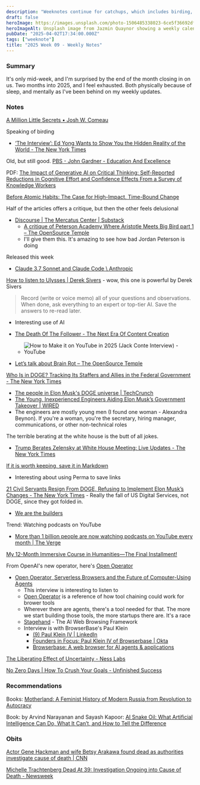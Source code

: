 ```yaml
---
description: "Weeknotes continue for catchups, which includes birding, more AI stuff, goals, and unexpected deaths."
draft: false
heroImage: https://images.unsplash.com/photo-1506485338023-6ce5f36692df?ixlib=rb-4.0.3&ixid=M3wxMjA3fDB8MHxwaG90by1wYWdlfHx8fGVufDB8fHx8fA%3D%3D&auto=format&fit=crop&w=2370&q=80
heroImageAlt: Unsplash image from Jazmin Quaynor showing a weekly calendar
pubDate: "2025-04-02T17:34:00.000Z"
tags: ["weeknote"]
title: "2025 Week 09 - Weekly Notes"
---
```


### Summary

It's only mid-week, and I'm surprised by the end of the month closing in on us. Two months into 2025, and I feel exhausted. Both physically because of sleep, and mentally as I've been behind on my weekly updates.

### Notes

[A Million Little Secrets • Josh W. Comeau](https://www.joshwcomeau.com/blog/whimsical-animations/?from=newsletter)

Speaking of birding

- [‘The Interview’: Ed Yong Wants to Show You the Hidden Reality of the World - The New York Times](https://www.nytimes.com/2025/02/22/magazine/ed-yong-interview.html?utm_source=arielwaldman&utm_medium=email&utm_campaign=first-look-inside-the-private-screening-of)

Old, but still good. [PBS - John Gardner - Education And Excellence](https://www.pbs.org/johngardner/sections/writings_speech_1.html)

PDF: [The Impact of Generative Al on Critical Thinking: Self-Reported Reductions in Cognitive Effort and Confidence Effects From a Survey of Knowledge Workers](https://readwise-assets.s3.amazonaws.com/media/wisereads/articles/the-impact-of-generative-ai-on/lee_2025_ai_critical_thinking_survey.pdf)

[Before Atomic Habits: The Case for High-Impact, Time-Bound Change](https://www.kevinrose.com/p/before-atomic-habits-the-case-for?publication_id=2776405&post_id=157788632&isFreemail=true&r=1b1w&triedRedirect=true)

Half of the articles offers a critique, but then the other feels delusional

- [Discourse | The Mercatus Center | Substack](https://www.discoursemagazine.com/)
  - [A critique of Peterson Academy Where Aristotle Meets Big Bird part 1 – The OpenSource Temple](https://opensourcetemple.com/a-critique-of-peterson-academy-where-aristotle-meets-big-bird-part-1/)
  - I'll give them this. It's amazing to see how bad Jordan Peterson is doing

Released this week

- [Claude 3.7 Sonnet and Claude Code \ Anthropic](https://www.anthropic.com/news/claude-3-7-sonnet)

[How to listen to Ulysses | Derek Sivers](https://sive.rs/ulysses) - wow, this one is powerful by Derek Sivers

> Record (write or voice memo) all of your questions and observations. When done, ask everything to an expert or top-tier AI. Save the answers to re-read later.

- Interesting use of AI

- [The Death Of The Follower - The Next Era Of Content Creation](https://www.forbes.com/sites/ianshepherd/2024/04/27/the-death-of-the-followerthe-next-era-of-content-creation/)

  - ![How to Make it on YouTube in 2025 (Jack Conte Interview) - YouTube](https://youtu.be/cNYw32X-WAU)

- [Let’s talk about Brain Rot – The OpenSource Temple](https://opensourcetemple.com/lets-talk-about-brain-rot/)

[Who Is in DOGE? Tracking Its Staffers and Allies in the Federal Government - The New York Times](https://www.nytimes.com/interactive/2025/02/27/us/politics/doge-staff-list.html)

- [The people in Elon Musk's DOGE universe | TechCrunch](https://techcrunch.com/2025/02/25/the-people-in-elon-musk-doge-universe/)
- [The Young, Inexperienced Engineers Aiding Elon Musk’s Government Takeover | WIRED](https://www.wired.com/story/elon-musk-government-young-engineers/)
- The engineers are mostly young men (I found one woman - Alexandra Beynon). If you're a woman, you're the secretary, hiring manager, communications, or other non-technical roles

The terrible berating at the white house is the butt of all jokes.

- [Trump Berates Zelensky at White House Meeting: Live Updates - The New York Times](https://www.nytimes.com/live/2025/02/28/us/trump-news)

[If it is worth keeping, save it in Markdown](https://p.migdal.pl/blog/2025/02/markdown-saves?utm_source=tldrwebdev)

- Interesting about using Perma to save links

[21 Civil Servants Resign From DOGE, Refusing to Implement Elon Musk’s Changes - The New York Times](https://www.nytimes.com/2025/02/25/us/politics/doge-civil-service-employees-quit-musk.html?campaign_id=9&emc=edit_nn_20250226&instance_id=148485&nl=the-morning&regi_id=197092347&segment_id=191954&user_id=53888c42b17ce2b613ad43a8e73d64ef) - Really the fall of US Digital Services, not DOGE, since they got folded in.

- [We are the builders](https://www.wethebuilders.org/)

Trend: Watching podcasts on YouTube

- [More than 1 billion people are now watching podcasts on YouTube every month | The Verge](https://www.theverge.com/news/619720/youtube-podcasts-one-billion-monthly-views)

[My 12-Month Immersive Course in Humanities—The Final Installment!](https://www.honest-broker.com/p/my-12-month-immersive-course-in-humanitiesthe)

From OpenAI's new operator, here's [Open Operator](https://operator.browserbase.com/)

- [Open Operator, Serverless Browsers and the Future of Computer-Using Agents](https://www.latent.space/p/browserbase)
  - This interview is interesting to listen to
  - [Open Operator](https://operator.browserbase.com/) is a reference of how tool chaining could work for brower tools
  - Wherever there are agents, there's a tool needed for that. The more we start building those tools, the more startups there are. It's a race
  - [Stagehand](https://www.stagehand.dev/) - The AI Web Browsing Framework
  - Interview is with BrowserBase's Paul Klein
    - [(9) Paul Klein IV | LinkedIn](https://www.linkedin.com/in/paulkleiniv/)
    - [Founders in Focus: Paul Klein IV of Browserbase | Okta](https://www.okta.com/blog/2024/11/founders-in-focus-paul-klein-iv-of-browserbase/)
    - [Browserbase: A web browser for AI agents & applications](https://www.browserbase.com/)

[The Liberating Effect of Uncertainty - Ness Labs](https://nesslabs.com/liberating-uncertainty)

[No Zero Days | How To Crush Your Goals - Unfinished Success](https://unfinishedsuccess.com/no-zero-days/#Rule_1_No_More_Zero_Days)

### Recommendations

Books: [Motherland: A Feminist History of Modern Russia,from Revolution to Autocracy](https://www.amazon.com/gp/aw/d/B0CRQHG1YV/ref=tmm_kin_swatch_0)

Book: by Arvind Narayanan and Sayash Kapoor: [AI Snake Oil: What Artificial Intelligence Can Do, What It Can’t, and How to Tell the Difference](https://www.amazon.com/Snake-Oil-Artificial-Intelligence-Difference/dp/069124913X)

### Obits

[Actor Gene Hackman and wife Betsy Arakawa found dead as authorities investigate cause of death | CNN](https://edition.cnn.com/2025/02/27/entertainment/gene-hackman-betsy-arakawa-death/index.html)

[Michelle Trachtenberg Dead At 39: Investigation Ongoing into Cause of Death - Newsweek](https://www.newsweek.com/michelle-trachtenberg-dead-39-tributes-buffy-star-latest-updates-2036754)
